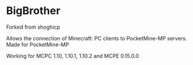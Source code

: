 # BigBrother
Forked from shoghicp

Allows the connection of Minecraft: PC clients to PocketMine-MP servers. Made for PocketMine-MP

Working for MCPC 1.10, 1.10.1, 1.10.2 and MCPE 0.15.0.0
